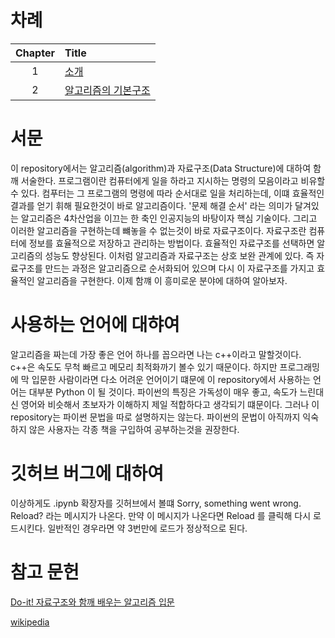 # 차례
|Chapter|Title|
|:---:|:---|
|1|[소개](https://github.com/minecode0606/minecode-s_Algorithm/blob/main/Algorithm_source/chapter01/chapter01.ipynb)|
|2|[알고리즘의 기본구조](https://github.com/minecode0606/minecode-s_Algorithm/blob/main/Algorithm_source/chapter02/chapter02.ipynb)|
# 서문
이 repository에서는 알고리즘(algorithm)과 자료구조(Data Structure)에 대하여 함깨 서술한다. 
프로그램이란 컴퓨터에게 일을 하라고 지시하는 명령의 모음이라고 비유할수 있다. 컴푸터는 그 프로그램의 명령에 따라
순서대로 일을 처리하는데, 이떄 효율적인 결과를 얻기 휘해 필요한것이 바로 알고리즘이다. '문제 해결 순서'
라는 의미가 달겨있는 알고리즘은 4차산업을 이끄는 한 축인 인공지능의 바탕이자 핵심 기술이다.
그리고 이러한 알고리즘을 구현하는데 뺴놓을 수 없는것이 바로 자료구조이다. 자료구조란 컴퓨터에 정보를 효율적으로
저장하고 관리하는 방법이다. 효율적인 자료구조를 선택하면 알고리즘의 성능도 향상된다.
이처럼 알고리즘과 자료구조는 상호 보완 관계에 있다. 즉 자료구조를 만드는 과정은 알고리즘으로 순서화되어
있으며 다시 이 자료구조를 가지고 효율적인 알고리즘을 구현한다. 이제 함꺠 이 흥미로운 분야에 대하여 알아보자.

# 사용하는 언어에 대햐여
알고리즘을 짜는데 가장 좋은 언어 하나를 꼽으라면 나는 c++이라고 말할것이다. 
c++은 속도도 무척 빠르고 메모리 최적화까기 볼수 있기 때문이다. 하지만 프로그래밍에 막 입문한 사람이라면 
다소 어려운 언어이기 떄문에 이 repository에서 사용하는 언어는 대부분 Python 이 될 것이다.
파이썬의 특징은 가독성이 매우 좋고, 속도가 느린대신 영어와 비슷해서 초보자가 이해하지 제일 적합하다고 생각되기 떄문이다.
그러나 이 repository는 파이썬 문법을 따로 설명하지는 않는다. 파이썬의 문법이 아직까지 익숙하지 않은 사용자는
각종 책을 구입하여 공부하는것을 권장한다.

# 깃허브 버그에 대하여
이상하게도 .ipynb 확장자를 깃허브에서 볼떄 Sorry, something went wrong. Reload? 라는 메시지가 나온다.
만약 이 메시지가 나온다면 Reload 를 클릭해 다시 로드시킨다. 일반적인 경우라면 약 3번만에 로드가 정상적으로 된다.



# 참고 문헌
[Do-it! 자료구조와 함깨 배우는 알고리즘 입문](http://www.easyspub.co.kr/20_Menu/BookView/381/PUB)

[wikipedia](https://ko.wikipedia.org/wiki/%EC%9C%84%ED%82%A4%EB%B0%B1%EA%B3%BC)

